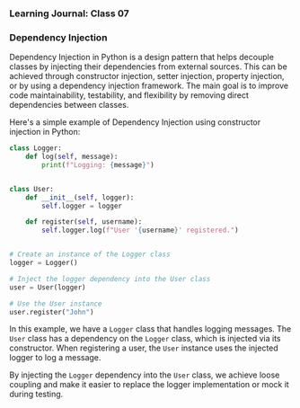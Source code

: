### Learning Journal: Class 07
### Dependency Injection
Dependency Injection in Python is a design pattern that helps decouple classes by injecting their dependencies from external sources. This can be achieved through constructor injection, setter injection, property injection, or by using a dependency injection framework. The main goal is to improve code maintainability, testability, and flexibility by removing direct dependencies between classes.

Here's a simple example of Dependency Injection using constructor injection in Python:

```python
class Logger:
    def log(self, message):
        print(f"Logging: {message}")


class User:
    def __init__(self, logger):
        self.logger = logger

    def register(self, username):
        self.logger.log(f"User '{username}' registered.")


# Create an instance of the Logger class
logger = Logger()

# Inject the logger dependency into the User class
user = User(logger)

# Use the User instance
user.register("John")
```

In this example, we have a `Logger` class that handles logging messages. The `User` class has a dependency on the `Logger` class, which is injected via its constructor. When registering a user, the `User` instance uses the injected logger to log a message.

By injecting the `Logger` dependency into the `User` class, we achieve loose coupling and make it easier to replace the logger implementation or mock it during testing.

###
